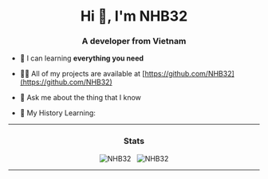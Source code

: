 <h1 align="center">Hi 👋, I'm NHB32 </h1>
<h3 align="center">A developer from Vietnam</h3>



- 🌱 I can learning **everything you need**

- 👨‍💻 All of my projects are available at [https://github.com/NHB32](https://github.com/NHB32)

- 💬 Ask me about the thing that I know

- 🐣 My History Learning:



<hr/>
<h3 align="center"> Stats </h3>
<p align="center">
  <img src="https://github-readme-stats.vercel.app/api/top-langs/?username=NHB32&layout=compact&hide_border=true&theme=vue&hide=html" alt="NHB32" />
  &nbsp;
  <img src="https://github-readme-stats.vercel.app/api?username=NHB32&show_icons=true&hide_border=true&theme=vue" alt="NHB32" />
</p>
<hr/>

